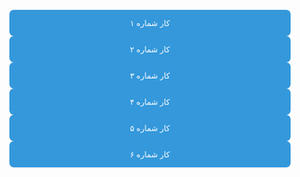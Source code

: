 <!DOCTYPE html>
<html lang="fa">
<head>
<meta charset="UTF-8">
<title>کارت‌های کار</title>
<style>
  body 
    font-family: sans-serif;
    direction: rtl;
    background-color: #eef2f3
    padding: 20px
  
  .box {
    display: fle
    flex-wrap: wrap
    gap: 15px;
    background: white;
    padding: 20px;
    border-radius: 12px;
    box-shadow: 0 2px 10px rgba(0,0,0,0.1);
    max-width: 600px;
    margin: auto;
  }
  .card {
    flex: 1 1 calc(33% - 15px);
    min-width: 120px;
    background-color: #3498db;
    color: white;
    padding: 15px;
    border-radius: 8px;
    text-align: center;
    transition: transform 0.3s ease, background 0.3s ease;
  }
  .card:hover 
    background-color: #2980b9;
    transform: translateY(-5px);
  }
</style>
</head>
<body>

<div class="box">
  <div class="card">کار شماره ۱</div>
  <div class="card">کار شماره ۲</div>
  <div class="card">کار شماره ۳</div>
  <div class="card">کار شماره ۴</div>
  <div class="card">کار شماره ۵</div>
  <div class="card">کار شماره ۶</div>
</div>

</body>
</html>
